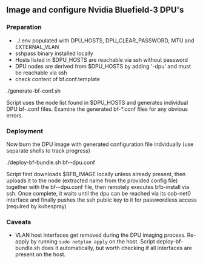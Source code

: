 ## Image and configure Nvidia Bluefield-3 DPU's

### Preparation

- ../.env populated with DPU_HOSTS, DPU_CLEAR_PASSWORD, MTU and EXTERNAL_VLAN
- sshpass binary installed locally
- Hosts listed in $DPU_HOSTS are reachable via ssh without password
- DPU nodes are derived from $DPU_HOSTS by adding '-dpu' and must be reachable via ssh
- check content of bf.conf.template

./generate-bf-conf.sh

Script uses the node list found in $DPU_HOSTS and generates individual DPU bf-<node-dpu>.conf files. 
Examine the generated bf-*.conf files for any obvious errors.

### Deployment

Now burn the DPU image with generated configuration file indvidually (use separate shells to track progress)

./deploy-bf-bundle.sh bf-<node>-dpu.conf

Script first downloads $BFB_IMAGE locally unless already present, then uploads it to the node (extracted name
from the provided config file) together with the bf-<node>-dpu.conf file, then remotely executes bfb-install via
ssh. Once complete, it waits until the dpu can be reached via its oob-net0 interface and finally pushes the ssh public
key to it for passwordless access (required by kubespray)

### Caveats

- VLAN host interfaces get removed during the DPU imaging process. Re-apply by running `sudo netplan apply` on the 
host. Script deploy-bf-bundle.sh does it automatically, but worth checking if all interfaces are present on the host.

